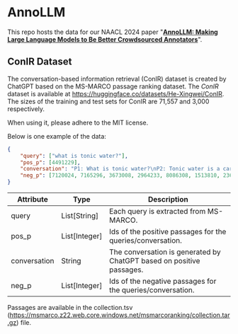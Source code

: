 # AnnoLLM

This repo hosts the data for our NAACL 2024 paper "[**AnnoLLM: Making Large Language Models to Be Better Crowdsourced Annotators**](https://arxiv.org/abs/2303.16854)".

## ConIR Dataset

The conversation-based information retrieval (ConIR) dataset is created by ChatGPT based on the MS-MARCO passage ranking dataset. 
The *ConIR* dataset is available at https://huggingface.co/datasets/He-Xingwei/ConIR. The sizes of the training and test sets for ConIR are 71,557 and 3,000 respectively.

When using it, please adhere to the MIT license. 

Below is one example of the data:

```json
{
    "query": ["what is tonic water?"], 
    "pos_p": [4491229], 
    "conversation": "P1: What is tonic water?\nP2: Tonic water is a carbonated soft drink that contains quinine, which gives it its distinctive bitter taste.\nP1: What is quinine?\nP2: Quinine is a bitter alkaloid that is extracted from the bark of the cinchona tree.\nP1: Why is tonic water bitter?\nP2: The quinine in tonic water gives it its distinctive bitter taste.\nP1: What is tonic water used for?\nP2: Tonic water was originally developed as a way to prevent malaria, but is now primarily consumed as a mixer for cocktails.\nP1: Can you give me an example of a cocktail that uses tonic water?\nP2: Gin and tonic is a popular cocktail that uses tonic water.\nP1: Is tonic water only used in cocktails?\nP2: No, tonic water can also be consumed on its own, although it is often considered too bitter to drink without the addition of sweeteners.\nP1: Is tonic water still used to prevent malaria?\nP2: While quinine has been shown to be effective against malaria, tonic water is now primarily consumed as a mixer for cocktails and is not commonly used for its medicinal properties.\nP1: Is tonic water only found in Australia?\nP2: No, tonic water is available in many countries around the world. It is not specific to Australia.\nP1: Can you tell me more about the Great Barrier Reef?\nP2: The Great Barrier Reef is the world's largest coral reef system, located in the Coral Sea off the coast of Australia. It is a UNESCO World Heritage Site and is considered one of the seven natural wonders of the world. It is also an important economic resource for Australia.\nP1: What kind of marine life can be found on the Great Barrier Reef?\nP2: The Great Barrier Reef is home to over 1,500 species of fish, 400 species of coral, and 4,000 species of mollusks.", 
    "neg_p": [7120024, 7165296, 3673008, 2964233, 8086308, 1513810, 2364054, 3436519, 8094542, 7966688, 8537198, 4642397, 3510228, 4765344, 2214087]
}

```

| **Attribute** | **Type** | **Description**                                              |
| ------------- | -------- | ------------------------------------------------------------ |
| query   | List[String]   | Each query is extracted from MS-MARCO.                                               |
| pos_p      | List[Integer]   | Ids of the positive passages for the queries/conversation.                                            |
| conversation        | String   | The conversation is generated by ChatGPT based on positive passages.                                                 |
| neg_p      | List[Integer]   | Ids of the negative passages for the queries/conversation.                                                |

Passages are available in the collection.tsv (https://msmarco.z22.web.core.windows.net/msmarcoranking/collection.tar.gz) file. 
